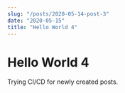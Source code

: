```yaml
---
slug: "/posts/2020-05-14-post-3"
date: "2020-05-15"
title: "Hello World 4"
---
```


# Hello World 4

Trying CI/CD for newly created posts.
